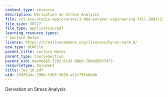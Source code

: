 ```yaml
---
content_type: resource
description: Derivation on Stress Analysis
file: /ol-ocw-studio-app/courses/3-064-polymer-engineering-fall-2003/15d25a3c290bf4655620a12c78fe6ebb_lec_16.pdf
file_size: 30727
file_type: application/pdf
learning_resource_types:
- Lecture Notes
license: https://creativecommons.org/licenses/by-nc-sa/4.0/
ocw_type: OCWFile
parent_title: Lecture Notes
parent_type: CourseSection
parent_uid: 8ee0e665-f202-6c43-88b6-7964d5837473
resourcetype: Document
title: lec_16.pdf
uid: 15d25a3c-290b-f465-5620-a12c78fe6ebb
---
```

Derivation on Stress Analysis
